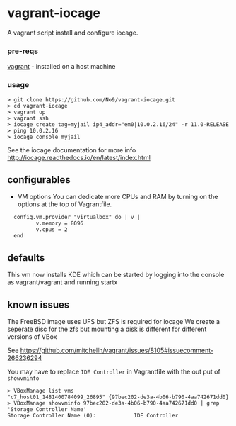 # vagrant-iocage

A vagrant script install and configure iocage.

### pre-reqs 

[vagrant](https://www.vagrantup.com/docs/installation/) - installed on a host machine

### usage 
```
> git clone https://github.com/No9/vagrant-iocage.git
> cd vagrant-iocage
> vagrant up
> vagrant ssh
> iocage create tag=myjail ip4_addr="em0|10.0.2.16/24" -r 11.0-RELEASE
> ping 10.0.2.16
> iocage console myjail
```

See the iocage documentation for more info http://iocage.readthedocs.io/en/latest/index.html 

## configurables

* VM options
You can dedicate more CPUs and RAM by turning on the options at the top of Vagrantfile.
```
  config.vm.provider "virtualbox" do | v |
         v.memory = 8096
         v.cpus = 2
  end
```
## defaults

This vm now installs KDE which can be started by logging into the console as vagrant/vagrant and running startx

## known issues

The FreeBSD image uses UFS but ZFS is required for iocage
We create a seperate disc for the zfs but mounting a disk is different for different versions of VBox 

See https://github.com/mitchellh/vagrant/issues/8105#issuecomment-266236294 

You may have to replace `IDE Controller` in Vagrantfile with the out put of `showvminfo`
```
> VBoxManage list vms
"c7_host01_1481400784099_26895" {97bec202-de3a-4b06-b790-4aa742671dd0}
> VBoxManage showvminfo 97bec202-de3a-4b06-b790-4aa742671dd0 | grep 'Storage Controller Name'
Storage Controller Name (0):            IDE Controller
```
